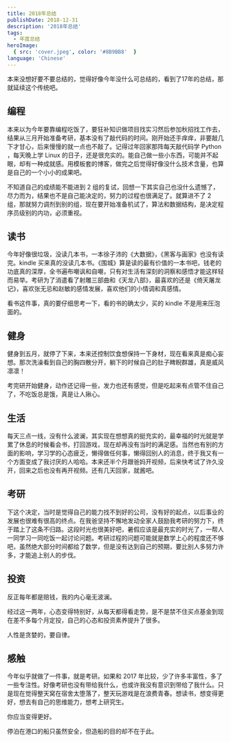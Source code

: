 ```yaml
---
title: 2018年总结
publishDate: 2018-12-31
description: '2018年总结'
tags:
  - 年度总结
heroImage:
  { src: 'cover.jpeg', color: '#8B9BB8'  }
language: 'Chinese'
---
```


本来没想好要不要总结的，觉得好像今年没什么可总结的，看到了17年的总结，那就延续这个传统吧。

## 编程

本来以为今年要靠编程吃饭了，要狂补知识做项目找实习然后参加秋招找工作去，结果从三月开始准备考研，基本没有了敲代码的时间。刚开始还手痒痒，非要敲几下才甘心，后来慢慢的就一点也不敲了。记得过年回家那阵每天敲代码学 Python ，每天晚上学 Linux 的日子，还是很充实的。能自己做一些小东西，可能并不起眼，却有一种成就感。用模板套的博客，做完之后觉得好像没什么技术含量，也算是自己的一个小小的成果吧。

不知道自己的成绩能不能进到 2 组的复试，回想一下其实自己也没什么遗憾了，尽力而为，结果也不是自己能决定的，努力的过程也很满足了。就算进不了 2 组，那就努力调剂到别的组，现在要开始准备机试了，算法和数据结构，是决定程序员级别的内功，必须重视。

## 读书

今年好像很垃圾，没读几本书，一本徐子沛的《大数据》，《黑客与画家》也没有读完。kindle 买来真的没读几本书。《围城》算是读的最有价值的一本书吧，钱老的功底真的深厚，全书遍布嘲讽和自嘲，只有对生活有深刻的洞察和感悟才能这样轻而易举。考研为了消遣看了射雕三部曲和《天龙八部》，最喜欢的还是《倚天屠龙记》，喜欢张无忌和赵敏的感情发展，喜欢他们的小情调和真感情。

看书这件事，真的要仔细思考一下，看的书的确太少，买的 kindle 不是用来压泡面的。

## 健身

健身到五月，就停了下来，本来还控制饮食想保持一下身材，现在看来真是痴心妄想。那次洗澡看到自己的胸四散分开，躺下的时候自己的肚子睥睨群雄，真是威风凛凛！

考完研开始健身，动作还记得一些，发力也还有感觉，但是吃起来有点管不住自己了，不吃饭总是饿，真是让人揪心。

## 生活

每天三点一线，没有什么波澜，其实现在想想真的挺充实的，最幸福的时光就是学累了休息的时候看会书，打回游戏，现在却再没有当时的满足感。当然也有别的方面的影响，学习学的心态疲乏，懒得做任何事，懒得回别人的消息，终于我又有一个方面变成了我讨厌的人哈哈。本来还半个月跟爸妈开视频，后来快考试了许久没开，回来之后也没有再开视频。还有几天回家，就酱吧。

## 考研

下这个决定，当时是觉得自己的能力找不到好的公司，没有好的起点，以后事业的发展也很难有很高的终点。在我爸坚持不懈地发动全家人鼓励我考研的努力下，终于踏上了这条不归路。这段时光也很美好吧，暑假应该是最充实的时光了，一帮人一同学习一同吃饭一起讨论问题。考研过程的问题可能就是数学上心的程度还不够吧，虽然绝大部分时间都给了数学，但是没有达到自己的预期，要比别人多努力许多，才能追上别人的步伐。

## 投资

反正每年都是赔钱，我的内心毫无波澜。

经过这一两年，心态变得特别好，从每天都得看走势，是不是禁不住买点基金到现在差不多每个月定投，自己的心态和投资素养提升了很多。

人性是贪婪的，要自律。

## 感触

今年似乎就做了一件事，就是考研。如果和 2017 年比较，少了许多丰富性，多了一些专注性。好像考研也没有带给我什么，也或许我没有意识到带给了我什么。只是现在觉得整天窝在宿舍太堕落了，整天玩游戏是在浪费青春。想读书，想变得更好，想去有自己的思维能力，想考上研究生。

你应当变得更好。

停泊在港口的船只虽然安全，但造船的目的却不在于此。